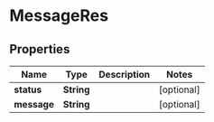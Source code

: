 
# MessageRes

## Properties
Name | Type | Description | Notes
------------ | ------------- | ------------- | -------------
**status** | **String** |  |  [optional]
**message** | **String** |  |  [optional]



